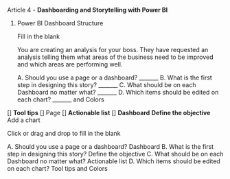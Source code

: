 Article 4 - **Dashboarding and Storytelling with Power BI**

1.	Power BI Dashboard Structure

    Fill in the blank

    You are creating an analysis for your boss. They have requested an analysis telling them what areas of the business need to be improved and which areas are performing well.

    A. Should you use a page or a dashboard? _______
    B. What is the first step in designing this story? _______
    C. What should be on each Dashboard no matter what? _______
    D. Which items should be edited on each chart? _______ and Colors

[]  **Tool tips**
[]  Page
[]  **Actionable list**
[]  **Dashboard**
**Define the objective**
Add a chart

Click or drag and drop to fill in the blank

A. Should you use a page or a dashboard? Dashboard
B. What is the first step in designing this story? Define the objective
C. What should be on each Dashboard no matter what? Actionable list
D. Which items should be edited on each chart? Tool tips and Colors
